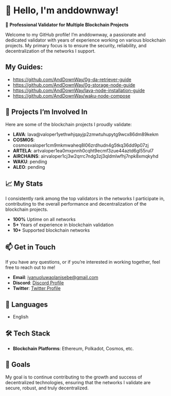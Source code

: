 # 👋 Hello, I'm anddownway!

🚀 **Professional Validator for Multiple Blockchain Projects**

Welcome to my GitHub profile! I’m anddownway, a passionate and dedicated validator with years of experience working on various blockchain projects. My primary focus is to ensure the security, reliability, and decentralization of the networks I support.

## My Guides:

- https://github.com/AndDownWay/0g-da-retriever-guide
- https://github.com/AndDownWay/0g-storage-node-guide
- https://github.com/AndDownWay/lava-node-installation-guide
- https://github.com/AndDownWay/waku-node-compose

## 🌟 **Projects I’m Involved In**

Here are some of the blockchain projects I proudly validate:

- **LAVA**: lava@valoper1yethwhjqayjp2zmwtuhupytg9wcx86dm89kekm
- **COSMOS**: cosmosvaloper1cm9mkmwaheq8l06zrdhudn4g5tkq36dd9p07zj
- **ARTELA**: artvaloper1ea0mxpnnh0cqht9ecmf3zue44aztd6gl55rul7
- **AIRCHAINS**: airvaloper1cj3w2qrrc7ndg3zj3qldmlwfhj7npk8xmqkyhd
- **WAKU**: pending
- **ALEO**: pending


## 📈 **My Stats**

I consistently rank among the top validators in the networks I participate in, contributing to the overall performance and decentralization of the blockchain projects.

- **100%** Uptime on all networks
- **5+** Years of experience in blockchain validation
- **10+** Supported blockchain networks

## 📫 **Get in Touch**

If you have any questions, or if you’re interested in working together, feel free to reach out to me!

- **Email**: [iyanuoluwaolanisebe@gmail.com](mailto:iyanuoluwaolanisebe@gmail.com)
- **Discord**: [Discord Profile](https://discord.com/users/846701058972712970)
- **Twitter**: [Twitter Profile](https://x.com/AndDownWay)

## 💬 **Languages**

- English

## 🛠️ **Tech Stack**

- **Blockchain Platforms**: Ethereum, Polkadot, Cosmos, etc.

## 🎯 **Goals**

My goal is to continue contributing to the growth and success of decentralized technologies, ensuring that the networks I validate are secure, robust, and truly decentralized.

